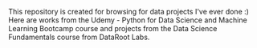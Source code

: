 This repository is created for browsing for data projects I've ever done :)
Here are works from the Udemy - Python for Data Science and Machine Learning Bootcamp course and projects from the Data Science Fundamentals course from DataRoot Labs.
